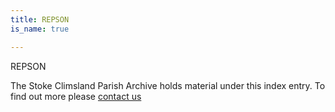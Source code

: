 ```yaml
---
title: REPSON
is_name: true

---
```


REPSON


The Stoke Climsland Parish Archive holds material under this index entry. To find out more please [contact us](/contact/)
